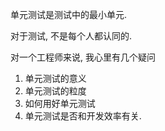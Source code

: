 单元测试是测试中的最小单元.

对于测试, 不是每个人都认同的.

对一个工程师来说, 我心里有几个疑问
1. 单元测试的意义
2. 单元测试的粒度
3. 如何用好单元测试
4. 单元测试是否和开发效率有关.
